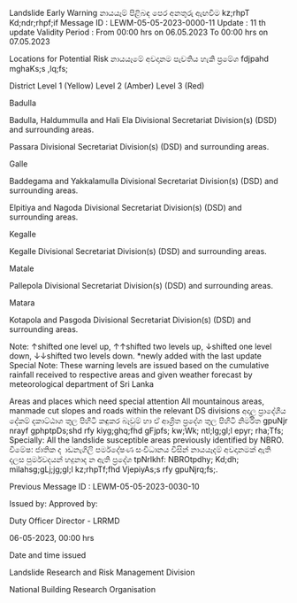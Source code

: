 Landslide Early Warning නායයෑම් පිළිබඳ පෙර අනතුරු ඇඟවීම kz;rhpT Kd;ndr;rhpf;if Message ID : LEWM-05-05-2023-0000-11 Update : 11 th update Validity Period : From 00:00 hrs on 06.05.2023 To 00:00 hrs on 07.05.2023

Locations for Potential Risk නායයෑමේ අවදානම පැවතිය හැකි ප්‍රමේශ fdjpahd mghaKs;s ,lq;fs;

District Level 1 (Yellow) Level 2 (Amber) Level 3 (Red)

Badulla

Badulla, Haldummulla and Hali Ela Divisional Secretariat Division(s) (DSD) and surrounding areas.

Passara Divisional Secretariat Division(s) (DSD) and surrounding areas.

Galle

Baddegama and Yakkalamulla Divisional Secretariat Division(s) (DSD) and surrounding areas.

Elpitiya and Nagoda Divisional Secretariat Division(s) (DSD) and surrounding areas.

Kegalle

Kegalle Divisional Secretariat Division(s) (DSD) and surrounding areas.

Matale

Pallepola Divisional Secretariat Division(s) (DSD) and surrounding areas.

Matara

Kotapola and Pasgoda Divisional Secretariat Division(s) (DSD) and surrounding areas.

Note: ↑shifted one level up, ↑↑shifted two levels up, ↓shifted one level down, ↓↓shifted two levels down. *newly added with the last update Special Note: These warning levels are issued based on the cumulative rainfall received to respective areas and given weather forecast by meteorological department of Sri Lanka

Areas and places which need special attention All mountainous areas, manmade cut slopes and roads within the relevant DS divisions අදාල ප්‍රාදේශීය දේකම් දකාට්ඨාශ තුල පිහිටි කඳුකර බෑවුම් හා ඒ ආශ්‍රිත ප්‍රදේශ තුල පිහිටි නිර්මිත gpuNjr nrayf gphptpDs;shd rfy kiyg;ghq;fhd gFjpfs; kw;Wk; ntl;lg;gl;l epyr; rha;Tfs; Specially: All the landslide susceptible areas previously identified by NBRO. විමේෂ: ජාතික ද ාඩනැගිලි පර්මදේෂණ සංවිධානය විසින් නායයෑදම් අවදානමක් ඇති දලස පුර්මවදයන් හදුනාද න ඇති ප්‍රදේශ tpNrlkhf: NBROtpdhy; Kd;dh; milahsg;gLj;jg;gl;l kz;rhpTf;fhd VjepiyAs;s rfy gpuNjrq;fs;.

Previous Message ID : LEWM-05-05-2023-0030-10

Issued by: Approved by:

Duty Officer Director - LRRMD

06-05-2023, 00:00 hrs

Date and time issued

Landslide Research and Risk Management Division

National Building Research Organisation